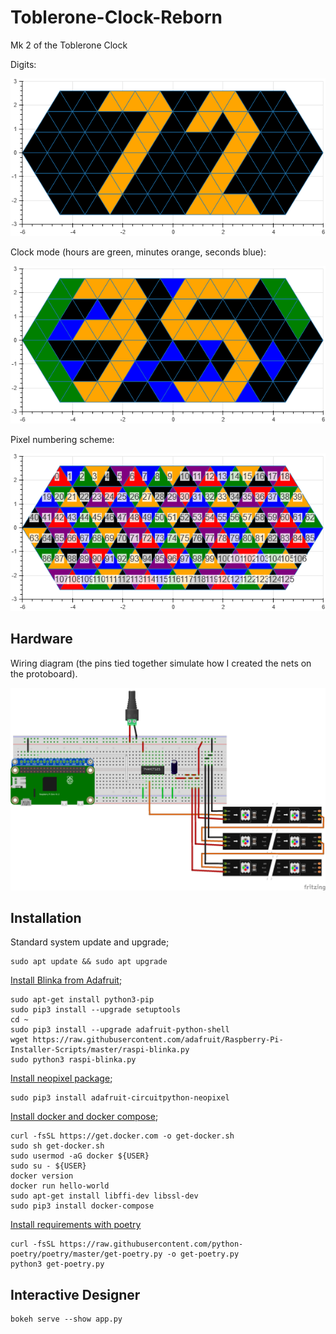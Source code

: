 # Toblerone-Clock-Reborn
Mk 2 of the Toblerone Clock

Digits:

![Numbers](images/demo.png)

Clock mode (hours are green, minutes orange, seconds blue):

![Clock mode](images/clock.png)

Pixel numbering scheme:

![Numbering](images/numbering.png)

## Hardware

Wiring diagram (the pins tied together simulate how I created the nets on the protoboard).

![Wiring diagram](images/wiring.png)

## Installation

Standard system update and upgrade;
```
sudo apt update && sudo apt upgrade
```

[Install Blinka from Adafruit](https://learn.adafruit.com/circuitpython-on-raspberrypi-linux?view=all);
```
sudo apt-get install python3-pip
sudo pip3 install --upgrade setuptools
cd ~
sudo pip3 install --upgrade adafruit-python-shell
wget https://raw.githubusercontent.com/adafruit/Raspberry-Pi-Installer-Scripts/master/raspi-blinka.py
sudo python3 raspi-blinka.py
```

[Install neopixel package](https://github.com/adafruit/Adafruit_CircuitPython_NeoPixel);
```
sudo pip3 install adafruit-circuitpython-neopixel
```

[Install docker and docker compose](https://devdojo.com/bobbyiliev/how-to-install-docker-and-docker-compose-on-raspberry-pi);
```
curl -fsSL https://get.docker.com -o get-docker.sh
sudo sh get-docker.sh
sudo usermod -aG docker ${USER}
sudo su - ${USER}
docker version
docker run hello-world
sudo apt-get install libffi-dev libssl-dev
sudo pip3 install docker-compose
```

[Install requirements with poetry]()
```
curl -fsSL https://raw.githubusercontent.com/python-poetry/poetry/master/get-poetry.py -o get-poetry.py
python3 get-poetry.py

```

## Interactive Designer

```
bokeh serve --show app.py
```
